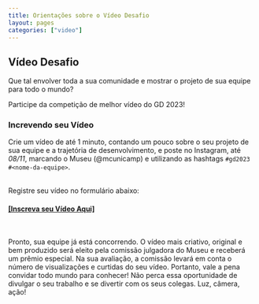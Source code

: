 ```yaml
---
title: Orientações sobre o Vídeo Desafio
layout: pages
categories: ["video"]
---
```

## Vídeo Desafio

Que tal envolver toda a sua comunidade e mostrar o projeto de sua equipe para todo o mundo?

Participe da competição de melhor vídeo do GD 2023!

### Increvendo seu Vídeo

Crie um vídeo de até 1 minuto, contando um pouco sobre o seu projeto de sua equipe e a trajetória de desenvolvimento, e poste no Instagram, até *08/11*, marcando o Museu (@mcunicamp) e utilizando as hashtags <code>#gd2023 #&lt;nome-da-equipe&gt;</code>.

<br>
Registre seu vídeo no formulário abaixo:

<h4><a href="https://forms.gle/qsAhKmad9zWpDeE6A">[Inscreva seu Vídeo Aqui]</a></h4>
<br>

Pronto, sua equipe já está concorrendo. O vídeo mais criativo, original e bem produzido será eleito pela comissão julgadora do Museu e receberá um prêmio especial. Na sua avaliação, a comissão levará em conta o número de visualizações e curtidas do seu vídeo. Portanto, vale a pena convidar todo mundo para conhecer! Não perca essa oportunidade de divulgar o seu trabalho e se divertir com os seus colegas. Luz, câmera, ação!
